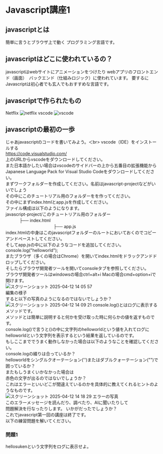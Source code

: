 # Javascript講座1
## javascriptとは
簡単に言うとブラウザ上で動く
プログラミング言語です。
## javascriptはどこに使われているの？
javascriptはwebサイトにアニメーションをつけたり
webアプリのフロントエンド（画面）　バックエンド（仕組みロジック）に使われています。
要するにJavascriptは初心者でも玄人でもおすすめな言語です。
## javascriptで作られたもの
Netflix ![netflix](https://github.com/user-attachments/assets/658b2f0c-840f-4c9f-9e18-8a8297e7a56b)
vscode ![vscode](https://github.com/user-attachments/assets/4d476693-ac0d-4a77-9897-2d416311e9e2)
## javascriptの最初の一歩
じゃあjavascriptのコードを書いてみよう。＜br>
vscode（IDE）をインストールする<br>
https://code.visualstudio.com/<br>
上のURLからvscodeをダウンロードしてください。<br>
また日本語かしたい場合はvscodeのサイドバーの上から五番目の拡張機能からJapanese Language Pack for Visual Studio Codeをダウンロードしてください。<br>
まずワークフォルダーを作成してください。名前はjavascript-projectなどがいいでしょう<br>
その中にこのチュートリアル用のフォルダーをを作ってください。<br>
その中にまずindex.htmlとapp.jsを作成してください。<br>
ファイル構成は以下のようになります。<br>
javascript-project/このチュートリアル用のフォルダー<br>
             　　　 ├── index.html<br>
　　　　　　　　　　　  ├── app.js<br>
index.htmlの中身はこのjavascriptフォルダーのルートにおいておくのでコピーアンドペーストしてください。<br>
そしてapp.jsの中に以下のようなコードを追加してください。  
console.log("helloworld");<br>
またブラウザ（多くの場合はChrome）を開いてindex.htmlをドラックアンドドロップしてください。<br>
そしたらブラウザ開発者ツールを開いてconsoleタブを参照してください。<br>
ブラウザ開発者ツールはwindowsの場合ctrl+alt+i Macの場合cmd+option+iで開けます。  
![スクリーンショット 2025-04-12 14 05 57](https://github.com/user-attachments/assets/c82ccb2d-21bc-48f0-a50f-6518ffb7d9bf)  
編集の様子<br>
すると以下の写真のようになるのではないでしょうか？<br>
![スクリーンショット 2025-04-12 14 09 21](https://github.com/user-attachments/assets/f45bd3cf-d356-40cd-8a7f-21ccf5e7e468)
console.log()とはログに表示するメソッドです。  
メソッドとは簡単に説明すると何かを受け取った時に何らかの値を返すものです。  
console.log()で言うと()の中に文字列のhelloworldという値を入れてログにhelloworldという文字列を表示するという結果を返しているのです。  
もしここまででうまく動作しなかった場合は以下のようなことを確認してください。  
console.logの綴りは合っているか？  
helloworldをシングルクオーテーション('')またはダブルクォーテーション("")で囲っているか？  
またもしうまくいかなかった場合は  
赤色の文字が出るのではないでしょうか？  
これはエラーといいどこが間違えているのかを具体的に教えてくれるヒントのようなものです。  
![スクリーンショット 2025-04-12 14 18 29](https://github.com/user-attachments/assets/49fa4eaf-8b77-4427-a59b-193cc55ea485)
エラーの写真  
このエラーメッセージを読んだり、調べたり、AIに聞いたりして  
問題解決を行なったりします。
いかがだったでしょうか？  
これでjavascript第一回の講座は終了です。  
以下の練習問題を解いてください。  
### 問題1 
hellosukenという文字列をログに表示せよ。

